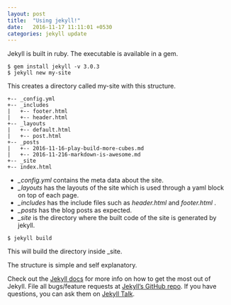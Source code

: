 ```yaml
---
layout: post
title:  "Using jekyll!"
date:   2016-11-17 11:11:01 +0530
categories: jekyll update
---
```


Jekyll is built in ruby. The executable is available in a gem.

    $ gem install jekyll -v 3.0.3
    $ jekyll new my-site
    
This creates a directory called my-site with this structure.

    +-- _config.yml
    +-- _includes
    |   +-- footer.html
    |   +-- header.html
    +-- _layouts
    |   +-- default.html
    |   +-- post.html
    +-- _posts
    |   +-- 2016-11-16-play-build-more-cubes.md
    |   +-- 2016-11-216-markdown-is-awesome.md
    +-- _site
    +-- index.html

- *_config.yml* contains the meta data about the site.
- *_layouts* has the layouts of the site which is used through a yaml block on top of each page.
- *_includes* has the include files such as _header.html_ and _footer.html_ .
- *_posts* has the blog posts as expected.
- *_site* is the directory where the built code of the site is generated by jekyll.

```
$ jekyll build
```

This will build the directory inside _site.

The structure is simple and self explanatory.

Check out the [Jekyll docs][jekyll-docs] for more info on how to get the most out of Jekyll. File all bugs/feature requests at [Jekyll’s GitHub repo][jekyll-gh]. If you have questions, you can ask them on [Jekyll Talk][jekyll-talk].

[jekyll-docs]: http://jekyllrb.com/docs/home
[jekyll-gh]:   https://github.com/jekyll/jekyll
[jekyll-talk]: https://talk.jekyllrb.com/
